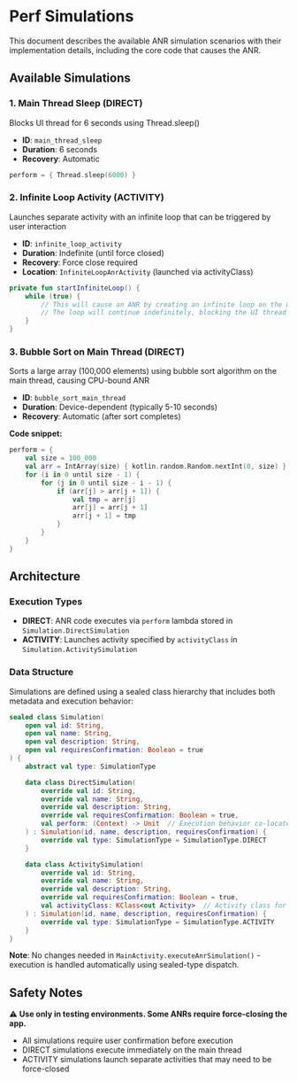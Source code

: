 # Perf Simulations

This document describes the available ANR simulation scenarios with their implementation details,
including the core code that causes the ANR.

## Available Simulations

### 1. Main Thread Sleep (DIRECT)

Blocks UI thread for 6 seconds using Thread.sleep()
- **ID**: `main_thread_sleep`
- **Duration**: 6 seconds
- **Recovery**: Automatic

```kotlin
perform = { Thread.sleep(6000) }
```

### 2. Infinite Loop Activity (ACTIVITY)

Launches separate activity with an infinite loop that can be triggered by user interaction
- **ID**: `infinite_loop_activity`
- **Duration**: Indefinite (until force closed)
- **Recovery**: Force close required
- **Location**: `InfiniteLoopAnrActivity` (launched via activityClass)

```kotlin
private fun startInfiniteLoop() {
    while (true) {
        // This will cause an ANR by creating an infinite loop on the main thread
        // The loop will continue indefinitely, blocking the UI thread
    }
}
```

### 3. Bubble Sort on Main Thread (DIRECT)

Sorts a large array (100,000 elements) using bubble sort algorithm on the main thread, causing
CPU-bound ANR
- **ID**: `bubble_sort_main_thread`
- **Duration**: Device-dependent (typically 5-10 seconds)
- **Recovery**: Automatic (after sort completes)

**Code snippet:**

```kotlin
perform = {
    val size = 100_000
    val arr = IntArray(size) { kotlin.random.Random.nextInt(0, size) }
    for (i in 0 until size - 1) {
        for (j in 0 until size - i - 1) {
            if (arr[j] > arr[j + 1]) {
                val tmp = arr[j]
                arr[j] = arr[j + 1]
                arr[j + 1] = tmp
            }
        }
    }
}
```

## Architecture

### Execution Types

- **DIRECT**: ANR code executes via `perform` lambda stored in `Simulation.DirectSimulation`
- **ACTIVITY**: Launches activity specified by `activityClass` in `Simulation.ActivitySimulation`

### Data Structure

Simulations are defined using a sealed class hierarchy that includes both metadata and execution
behavior:

```kotlin
sealed class Simulation(
    open val id: String,
    open val name: String,
    open val description: String,
    open val requiresConfirmation: Boolean = true
) {
    abstract val type: SimulationType

    data class DirectSimulation(
        override val id: String,
        override val name: String,
        override val description: String,
        override val requiresConfirmation: Boolean = true,
        val perform: (Context) -> Unit  // Execution behavior co-located with metadata
    ) : Simulation(id, name, description, requiresConfirmation) {
        override val type: SimulationType = SimulationType.DIRECT
    }

    data class ActivitySimulation(
        override val id: String,
        override val name: String,
        override val description: String,
        override val requiresConfirmation: Boolean = true,
        val activityClass: KClass<out Activity>  // Activity class for execution
    ) : Simulation(id, name, description, requiresConfirmation) {
        override val type: SimulationType = SimulationType.ACTIVITY
    }
}
```

**Note**: No changes needed in `MainActivity.executeAnrSimulation()` - execution is handled
automatically using sealed-type dispatch.

## Safety Notes

⚠️ **Use only in testing environments. Some ANRs require force-closing the app.**

- All simulations require user confirmation before execution
- DIRECT simulations execute immediately on the main thread
- ACTIVITY simulations launch separate activities that may need to be force-closed